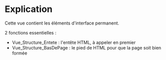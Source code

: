 # Explication
Cette vue contient les éléments d'interface permanent.

2 fonctions essentielles :
* Vue_Structure_Entete : l'entête HTML, à appeler en premier
* Vue_Structure_BasDePage : le pied de HTML pour que la page soit bien formée
 